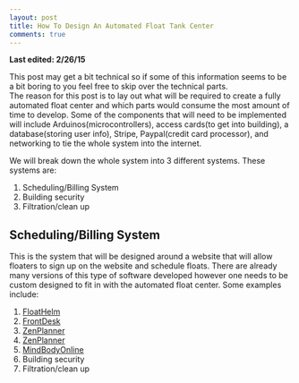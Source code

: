 ```yaml
---
layout: post
title: How To Design An Automated Float Tank Center
comments: true
---
```

<b> Last edited: 2/26/15 </b>


This post may get a bit technical so if some of this information seems to be a bit boring to you feel free to skip over the technical parts.  
The reason for this post is to lay out what will be required to create a fully automated float center and which parts would consume the most amount of time to develop.  Some of the components that will need to be implemented will include Arduinos(microcontrollers), access cards(to get into building), a database(storing user info), Stripe, Paypal(credit card processor), and networking to tie the whole system into the internet.  

We will break down the whole system into 3 different systems. These systems are:
<ol>
    <li>Scheduling/Billing System</li>
    <li>Building security</li>
    <li>Filtration/clean up</li>
</ol>

<h2>Scheduling/Billing System</h2>
This is the system that will be designed around a website that will allow floaters to sign up on the website and schedule floats.  
There are already many versions of this type of software developed however one needs to be custom designed to fit in with the automated float center. Some examples include:
<ol>
    <li><a href="https://floathelm.com/" target="blank">FloatHelm</a>
    <li><a href="http://www.frontdeskhq.com/" target="blank">FrontDesk</a>
    <li><a href="http://zenplanner.com/" target="blank">ZenPlanner</a>
    <li><a href="http://zenplanner.com/" target="blank">ZenPlanner</a>
    <li><a href="https://www.mindbodyonline.com/" target="blank">MindBodyOnline</a>


</li>
    <li>Building security</li>
    <li>Filtration/clean up</li>
</ol>

